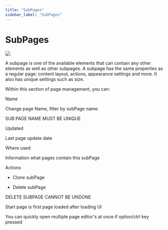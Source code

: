 ```yaml
---
title: "SubPages"
sidebar_label: "SubPages"
---
```


#  SubPages 

![](/img/101286013.png)

A subpage is one of the available elements that can contain any other
elements as well as other subpages. A subpage has the same properties as
a regular page: content layout, actions, appearance settings and more.
It also has unique settings such as size.

Within this section of page management, you can:

Name

Change page Name, filter by subPage name.

SUB PAGE NAME MUST BE UNIQUE

Updated

Last page update date

Where used

Information what pages contain this subPage

Actions

-   Clone subPage

-   Delete subPage

DELETE SUBPAGE CANNOT BE UNDONE

Start page is first page loaded after loading UI

You can quickly open multiple page editor's at once if option/ctrl key
pressed
